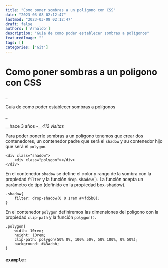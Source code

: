 ```yaml
---
title: "Como poner sombras a un poligono con CSS"
date: "2023-03-08 02:12:47"
lastmod: "2023-03-08 02:12:47"
draft: false
authors: ['Arnaldo']
description: "Guía de como poder establecer sombras a polígonos"
featuredImage: ""
tags: []
categories: ['Git']
---
```

# Como poner sombras a un poligono con CSS

_ <p>Guía de como poder establecer sombras a polígonos</p> _

__hace 3 años -___412 visitas_

Para poder ponerle sombras a un polígono tenemos que crear dos contenedores,
un contenedor padre que será el `shadow` y su contenedor hijo que será el
`polygon`.

    
    
    <div class="shadow">
        <div class="polygon"></div>
    </div>

En el contenedor `shadow` se define el color y rango de la sombra con la
propiedad `filter` y la función `drop-shadow()`. La función acepta un
parámetro de tipo (definido en la propiedad box-shadow).

    
    
    .shadow{
        filter: drop-shadow(0 0 1rem #4fd5b0);
    }

En el contenedor `polygon` definiremos las dimensiones del polígono con la
propiedad `clip-path` y la función `polygon()`.

    
    
    .polygon{
        width: 10rem;
        height: 10rem;
        clip-path: polygon(50% 0%, 100% 50%, 50% 100%, 0% 50%);
        background: #43acbb;
    }

### `example:`

